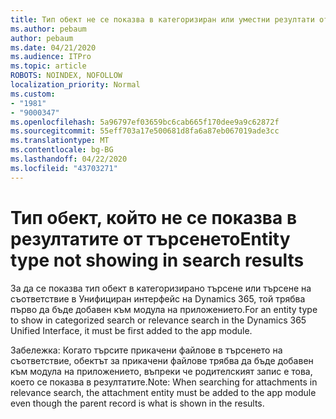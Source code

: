 ```yaml
---
title: Тип обект не се показва в категоризиран или уместни резултати от търсенето в Унифициран интерфейс на Dynamics 365
ms.author: pebaum
author: pebaum
ms.date: 04/21/2020
ms.audience: ITPro
ms.topic: article
ROBOTS: NOINDEX, NOFOLLOW
localization_priority: Normal
ms.custom:
- "1981"
- "9000347"
ms.openlocfilehash: 5a96797ef03659bc6cab665f170dee9a9c62872f
ms.sourcegitcommit: 55eff703a17e500681d8fa6a87eb067019ade3cc
ms.translationtype: MT
ms.contentlocale: bg-BG
ms.lasthandoff: 04/22/2020
ms.locfileid: "43703271"
---
```

# <a name="entity-type-not-showing-in-search-results"></a><span data-ttu-id="d1506-102">Тип обект, който не се показва в резултатите от търсенето</span><span class="sxs-lookup"><span data-stu-id="d1506-102">Entity type not showing in search results</span></span>

<span data-ttu-id="d1506-103">За да се показва тип обект в категоризирано търсене или търсене на съответствие в Унифициран интерфейс на Dynamics 365, той трябва първо да бъде добавен към модула на приложението.</span><span class="sxs-lookup"><span data-stu-id="d1506-103">For an entity type to show in categorized search or relevance search in the Dynamics 365 Unified Interface, it must be first added to the app module.</span></span>

<span data-ttu-id="d1506-104">Забележка: Когато търсите прикачени файлове в търсенето на съответствие, обектът за прикачени файлове трябва да бъде добавен към модула на приложението, въпреки че родителският запис е това, което се показва в резултатите.</span><span class="sxs-lookup"><span data-stu-id="d1506-104">Note: When searching for attachments in relevance search, the attachment entity must be added to the app module even though the parent record is what is shown in the results.</span></span>
